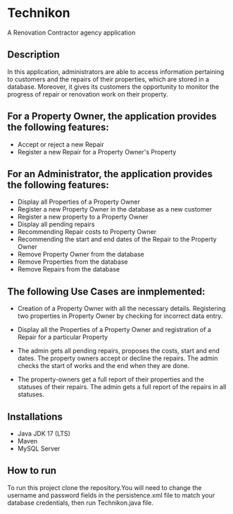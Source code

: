 # Technikon
A Renovation Contractor agency application

## Description 
In this application, administrators are able to access information pertaining to customers and the repairs of their properties, which are stored in a database. Moreover, it gives its customers the opportunity to monitor the progress of repair or renovation work on their property. 

## For a Property Owner, the application provides the following features:  
- Accept or reject a new Repair
- Register a new Repair for a Property Owner's Property 

## For an Administrator, the application provides the following features:
- Display all Properties of a Property Owner
- Register a new Property Owner in the database as a new customer
- Register a new property to a Property Owner
- Display all pending repairs
- Recommending Repair costs to Property Owner
- Recommending the start and end dates of the Repair to the Property Owner
- Remove Property Owner from the database
- Remove Properties from the database
- Remove Repairs from the database 

## The following Use Cases are inmplemented: 
- Creation of a Property Owner with all the necessary details. Registering two properties in Property Owner by checking for incorrect data entry.

- Display all the Properties of a Property Owner and registration of a Repair for a particular Property

- The admin gets all pending repairs, proposes the costs, start and end dates. The property owners accept or decline the repairs. The admin checks the start of works and the end when they are done.

- The property-owners get a full report of their properties and the statuses of their repairs. The admin gets a full report of the repairs in all statuses.

## Installations
- Java JDK 17 (LTS) 
- Maven
- MySQL Server

## How to run
To run this project clone the repository.You will need to change the username and password
fields in the persistence.xml file to match your database credentials, then run Technikon.java file.
